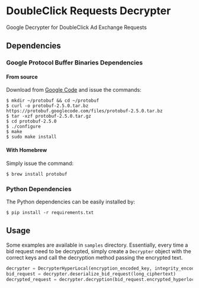 # DoubleClick Requests Decrypter
Google Decrypter for DoubleClick Ad Exchange Requests

## Dependencies

### Google Protocol Buffer Binaries Dependencies

#### From source
Download from [Google Code](https://code.google.com/p/protobuf/) and issue the commands:

```
$ mkdir ~/protobuf && cd ~/protobuf
$ curl -o protobuf-2.5.0.tar.bz https://protobuf.googlecode.com/files/protobuf-2.5.0.tar.bz
$ tar -xzf protobuf-2.5.0.tar.gz
$ cd protobuf-2.5.0
$ ./configure
$ make
$ sudo make install
```

#### With Homebrew
Simply issue the command:

    $ brew install protobuf

### Python Dependencies
The Python dependencies can be easily installed by:

    $ pip install -r requirements.txt


## Usage
Some examples are available in `samples` directory. Essentially, every time a bid request need to be decrypted, simply create a `Decrypter` object with the correct keys and call the decryption method passing the encrypted text.

```python
decrypter = DecrypterHyperLocal(encryption_encoded_key, integrity_encoded_key)
bid_request = decrypter.deserialize_bid_request(long_ciphertext)
decrypted_request = decrypter.decryption(bid_request.encrypted_hyperlocal_set)
```
